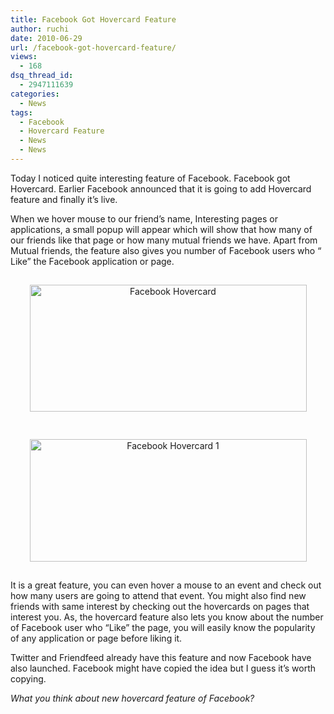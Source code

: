 ```yaml
---
title: Facebook Got Hovercard Feature
author: ruchi
date: 2010-06-29
url: /facebook-got-hovercard-feature/
views:
  - 168
dsq_thread_id:
  - 2947111639
categories:
  - News
tags:
  - Facebook
  - Hovercard Feature
  - News
  - News
---
```

Today I noticed quite interesting feature of Facebook. Facebook got Hovercard. Earlier Facebook announced that it is going to add Hovercard feature and finally it’s live.

When we hover mouse to our friend’s name, Interesting pages or applications, a small popup will appear which will show that how many of our friends like that page or how many mutual friends we have. Apart from Mutual friends, the feature also gives you number of Facebook users who “ Like” the Facebook application or page.

<p style="text-align: center">
  <img class="aligncenter wp-image-50140" style="float: none;margin: 15px auto;border-width: 0px" src="http://cdn.devilsworkshop.org/files/2010/06/FacebookHovercard.jpg" border="0" alt="Facebook Hovercard" width="443" height="203" />
</p>

<p style="text-align: center">
  <img class="aligncenter" style="float: none;margin: 15px auto;border-width: 0px" src="http://cdn.devilsworkshop.org/files/2010/06/FacebookHovercard1.jpg" border="0" alt="Facebook Hovercard 1" width="443" height="196" />
</p>

It is a great feature, you can even hover a mouse to an event and check out how many users are going to attend that event. You might also find new friends with same interest by checking out the hovercards on pages that interest you. As, the hovercard feature also lets you know about the number of Facebook user who “Like” the page, you will easily know the popularity of any application or page before liking it.

Twitter and Friendfeed already have this feature and now Facebook have also launched. Facebook might have copied the idea but I guess it’s worth copying.

*What you think about new hovercard feature of Facebook?*
